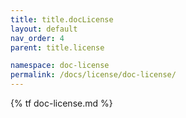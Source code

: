 ```yaml
---
title: title.docLicense
layout: default
nav_order: 4
parent: title.license

namespace: doc-license
permalink: /docs/license/doc-license/
---
```

{% tf doc-license.md %}